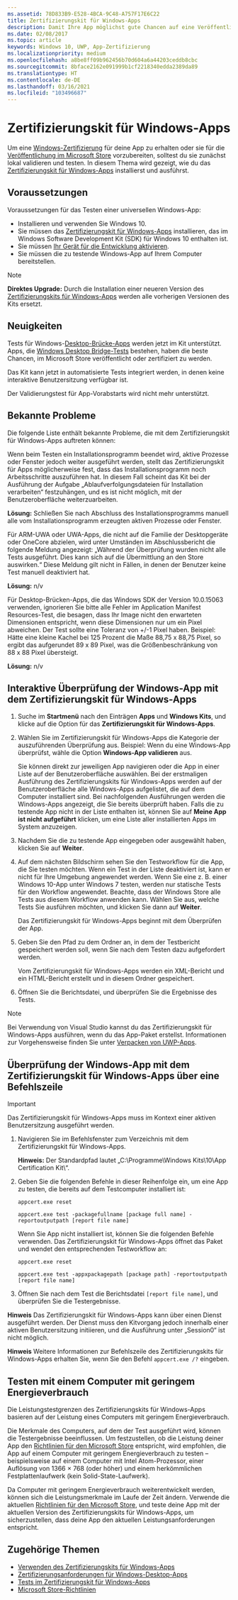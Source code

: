 ```yaml
---
ms.assetid: 78D833B9-E528-4BCA-9C48-A757F17E6C22
title: Zertifizierungskit für Windows-Apps
description: Damit Ihre App möglichst gute Chancen auf eine Veröffentlichung im Microsoft Store oder auf eine Windows-Zertifizierung hat, sollten Sie sie auf Ihrem Computer überprüfen und testen, bevor Sie sie zur Zertifizierung übermitteln. In diesem Thema wird erläutert, wie Sie das Zertifizierungskit für Windows-Apps installieren und ausführen.
ms.date: 02/08/2017
ms.topic: article
keywords: Windows 10, UWP, App-Zertifizierung
ms.localizationpriority: medium
ms.openlocfilehash: a8be8ff09b962456b70d604a6a44203ceddb8cbc
ms.sourcegitcommit: 8bface2162e091999b1cf2218340edda2389da89
ms.translationtype: HT
ms.contentlocale: de-DE
ms.lasthandoff: 03/16/2021
ms.locfileid: "103496687"
---
```

# <a name="windows-app-certification-kit"></a>Zertifizierungskit für Windows-Apps

Um eine [Windows-Zertifizierung](/windows/win32/win_cert/windows-certification-portal) für deine App zu erhalten oder sie für die [Veröffentlichung im Microsoft Store](../publish/app-submissions.md) vorzubereiten, solltest du sie zunächst lokal validieren und testen. In diesem Thema wird gezeigt, wie du das [Zertifizierungskit für Windows-Apps](https://developer.microsoft.com/windows/develop/app-certification-kit) installierst und ausführst.

## <a name="prerequisites"></a>Voraussetzungen

Voraussetzungen für das Testen einer universellen Windows-App:

- Installieren und verwenden Sie Windows 10.
- Sie müssen das [Zertifizierungskit für Windows-Apps](https://developer.microsoft.com/windows/downloads/windows-10-sdk/) installieren, das im Windows Software Development Kit (SDK) für Windows 10 enthalten ist.
- Sie müssen [Ihr Gerät für die Entwicklung aktivieren](/windows/apps/get-started/enable-your-device-for-development).
- Sie müssen die zu testende Windows-App auf Ihrem Computer bereitstellen.

> [!NOTE]
> **Direktes Upgrade:** Durch die Installation einer neueren Version des [Zertifizierungskits für Windows-Apps](https://developer.microsoft.com/windows/develop/app-certification-kit) werden alle vorherigen Versionen des Kits ersetzt.

## <a name="whats-new"></a>Neuigkeiten

Tests für Windows-[Desktop-Brücke-Apps](/windows/msix/desktop/source-code-overview) werden jetzt im Kit unterstützt. Apps, die [Windows Desktop Bridge-Tests](/windows/uwp/debug-test-perf/windows-desktop-bridge-app-tests) bestehen, haben die beste Chancen, im Microsoft Store veröffentlicht oder zertifiziert zu werden.

Das Kit kann jetzt in automatisierte Tests integriert werden, in denen keine interaktive Benutzersitzung verfügbar ist.

Der Validierungstest für App-Vorabstarts wird nicht mehr unterstützt.

## <a name="known-issues"></a>Bekannte Probleme

Die folgende Liste enthält bekannte Probleme, die mit dem Zertifizierungskit für Windows-Apps auftreten können:

Wenn beim Testen ein Installationsprogramm beendet wird, aktive Prozesse oder Fenster jedoch weiter ausgeführt werden, stellt das Zertifizierungskit für Apps möglicherweise fest, dass das Installationsprogramm noch Arbeitsschritte auszuführen hat. In diesem Fall scheint das Kit bei der Ausführung der Aufgabe „Ablaufverfolgungsdateien für Installation verarbeiten“ festzuhängen, und es ist nicht möglich, mit der Benutzeroberfläche weiterzuarbeiten.

**Lösung:** Schließen Sie nach Abschluss des Installationsprogramms manuell alle vom Installationsprogramm erzeugten aktiven Prozesse oder Fenster.

Für ARM-UWA oder UWA-Apps, die nicht auf die Familie der Desktopgeräte oder OneCore abzielen, wird unter Umständen im Abschlussbericht die folgende Meldung angezeigt: „Während der Überprüfung wurden nicht alle Tests ausgeführt. Dies kann sich auf die Übermittlung an den Store auswirken.“ Diese Meldung gilt nicht in Fällen, in denen der Benutzer keine Test manuell deaktiviert hat.

**Lösung:** n/v

Für Desktop-Brücken-Apps, die das Windows SDK der Version 10.0.15063 verwenden, ignorieren Sie bitte alle Fehler im Application Manifest Resources-Test, die besagen, dass Ihr Image nicht den erwarteten Dimensionen entspricht, wenn diese Dimensionen nur um ein Pixel abweichen. Der Test sollte eine Toleranz von +/-1 Pixel haben. Beispiel: Hätte eine kleine Kachel bei 125 Prozent die Maße 88,75 x 88,75 Pixel, so ergibt das aufgerundet 89 x 89 Pixel, was die Größenbeschränkung von 88 x 88 Pixel übersteigt.

**Lösung:** n/v

## <a name="validate-your-windows-app-using-the-windows-app-certification-kit-interactively"></a>Interaktive Überprüfung der Windows-App mit dem Zertifizierungskit für Windows-Apps

1. Suche im **Startmenü** nach den Einträgen **Apps** und **Windows Kits**, und klicke auf die Option für das **Zertifizierungskit für Windows-Apps**.

2. Wählen Sie im Zertifizierungskit für Windows-Apps die Kategorie der auszuführenden Überprüfung aus. Beispiel: Wenn du eine Windows-App überprüfst, wähle die Option **Windows-App validieren** aus.

    Sie können direkt zur jeweiligen App navigieren oder die App in einer Liste auf der Benutzeroberfläche auswählen. Bei der erstmaligen Ausführung des Zertifizierungskits für Windows-Apps werden auf der Benutzeroberfläche alle Windows-Apps aufgelistet, die auf dem Computer installiert sind. Bei nachfolgenden Ausführungen werden die Windows-Apps angezeigt, die Sie bereits überprüft haben. Falls die zu testende App nicht in der Liste enthalten ist, können Sie auf **Meine App ist nicht aufgeführt** klicken, um eine Liste aller installierten Apps im System anzuzeigen.

3. Nachdem Sie die zu testende App eingegeben oder ausgewählt haben, klicken Sie auf **Weiter**.

4. Auf dem nächsten Bildschirm sehen Sie den Testworkflow für die App, die Sie testen möchten. Wenn ein Test in der Liste deaktiviert ist, kann er nicht für Ihre Umgebung angewendet werden. Wenn Sie eine z. B. einer Windows 10-App unter Windows 7 testen, werden nur statische Tests für den Workflow angewendet. Beachte, dass der Windows Store alle Tests aus diesem Workflow anwenden kann. Wählen Sie aus, welche Tests Sie ausführen möchten, und klicken Sie dann auf **Weiter**.

    Das Zertifizierungskit für Windows-Apps beginnt mit dem Überprüfen der App.

5. Geben Sie den Pfad zu dem Ordner an, in dem der Testbericht gespeichert werden soll, wenn Sie nach dem Testen dazu aufgefordert werden.

    Vom Zertifizierungskit für Windows-Apps werden ein XML-Bericht und ein HTML-Bericht erstellt und in diesem Ordner gespeichert.

6. Öffnen Sie die Berichtsdatei, und überprüfen Sie die Ergebnisse des Tests.

> [!NOTE]
> Bei Verwendung von Visual Studio kannst du das Zertifizierungskit für Windows-Apps ausführen, wenn du das App-Paket erstellst. Informationen zur Vorgehensweise finden Sie unter [Verpacken von UWP-Apps](/windows/msix/package/packaging-uwp-apps).

## <a name="validate-your-windows-app-using-the-windows-app-certification-kit-from-a-command-line"></a>Überprüfung der Windows-App mit dem Zertifizierungskit für Windows-Apps über eine Befehlszeile

> [!IMPORTANT]
> Das Zertifizierungskit für Windows-Apps muss im Kontext einer aktiven Benutzersitzung ausgeführt werden.

1. Navigieren Sie im Befehlsfenster zum Verzeichnis mit dem Zertifizierungskit für Windows-Apps.

    **Hinweis:** Der Standardpfad lautet „C:\\Programme\\Windows Kits\\10\\App Certification Kit\\“.

2. Geben Sie die folgenden Befehle in dieser Reihenfolge ein, um eine App zu testen, die bereits auf dem Testcomputer installiert ist:

    `appcert.exe reset`

    `appcert.exe test -packagefullname [package full name] -reportoutputpath [report file name]`

    Wenn Sie App nicht installiert ist, können Sie die folgenden Befehle verwenden. Das Zertifizierungskit für Windows-Apps öffnet das Paket und wendet den entsprechenden Testworkflow an:

    `appcert.exe reset`

    `appcert.exe test -appxpackagepath [package path] -reportoutputpath [report file name]`

3. Öffnen Sie nach dem Test die Berichtsdatei `[report file name]`, und überprüfen Sie die Testergebnisse.

**Hinweis** Das Zertifizierungskit für Windows-Apps kann über einen Dienst ausgeführt werden. Der Dienst muss den Kitvorgang jedoch innerhalb einer aktiven Benutzersitzung initiieren, und die Ausführung unter „Session0“ ist nicht möglich.

**Hinweis** Weitere Informationen zur Befehlszeile des Zertifizierungskits für Windows-Apps erhalten Sie, wenn Sie den Befehl `appcert.exe /?` eingeben.

## <a name="testing-with-a-low-power-computer"></a>Testen mit einem Computer mit geringem Energieverbrauch

Die Leistungstestgrenzen des Zertifizierungskits für Windows-Apps basieren auf der Leistung eines Computers mit geringem Energieverbrauch.

Die Merkmale des Computers, auf dem der Test ausgeführt wird, können die Testergebnisse beeinflussen. Um festzustellen, ob die Leistung deiner App den [Richtlinien für den Microsoft Store](/legal/windows/agreements/store-policies) entspricht, wird empfohlen, die App auf einem Computer mit geringem Energieverbrauch zu testen – beispielsweise auf einem Computer mit Intel Atom-Prozessor, einer Auflösung von 1366 × 768 (oder höher) und einem herkömmlichen Festplattenlaufwerk (kein Solid-State-Laufwerk).

Da Computer mit geringem Energieverbrauch weiterentwickelt werden, können sich die Leistungsmerkmale im Laufe der Zeit ändern. Verwende die aktuellen [Richtlinien für den Microsoft Store](/legal/windows/agreements/store-policies), und teste deine App mit der aktuellen Version des Zertifizierungskits für Windows-Apps, um sicherzustellen, dass deine App den aktuellen Leistungsanforderungen entspricht.

## <a name="related-topics"></a>Zugehörige Themen

- [Verwenden des Zertifizierungskits für Windows-Apps](/windows/win32/win_cert/using-the-windows-app-certification-kit)
- [Zertifizierungsanforderungen für Windows-Desktop-Apps](/windows/win32/win_cert/certification-requirements-for-windows-desktop-apps)
- [Tests im Zertifizierungskit für Windows-Apps](windows-app-certification-kit-tests.md)
- [Microsoft Store-Richtlinien](/legal/windows/agreements/store-policies)